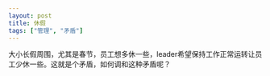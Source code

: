 ```yaml
---
layout: post
title: 休假
tags: ["管理", "矛盾"]
---
```


大小长假周围，尤其是春节，员工想多休一些，leader希望保持工作正常运转让员工少休一些。这就是个矛盾，如何调和这种矛盾呢？